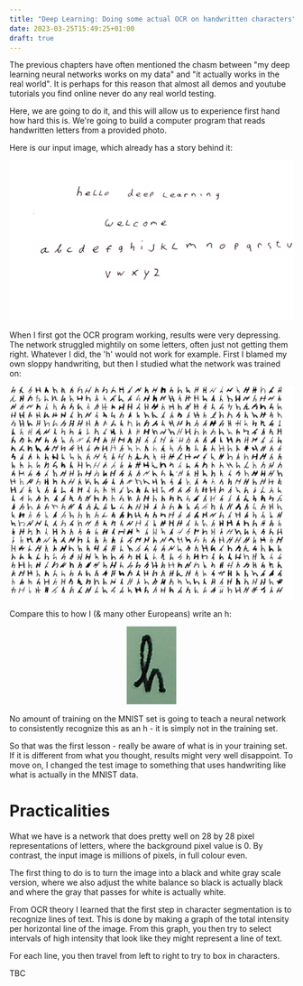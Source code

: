 ```yaml
---
title: "Deep Learning: Doing some actual OCR on handwritten characters"
date: 2023-03-25T15:49:25+01:00
draft: true
---
```

The previous chapters have often mentioned the chasm between "my deep learning neural networks works on my data" and "it actually works in the real world". It is perhaps for this reason that almost all demos and youtube tutorials you find online never do any real world testing.

Here, we are going to do it, and this will allow us to experience first hand how hard this is. We're going to build a computer program that reads handwritten letters from a provided photo.

Here is our input image, which already has a story behind it:

<center>

![](cleaned.jpeg)

<p></p>
</center>

When I first got the OCR program working, results were very depressing. The network struggled mightily on some letters, often just not getting them right. Whatever I did, the 'h' would not work for example. First I blamed my own sloppy handwriting, but then I studied what the network was trained on:

<center>

![](h-poster.png)

<p></p>
</center>

Compare this to how I (& many other Europeans) write an h:
<center>

![](h.png)

<p></p>
</center>

No amount of training on the MNIST set is going to teach a neural network to consistently recognize this as an h - it is simply not in the training set.

So that was the first lesson - really be aware of what is in your training set. If it is different from what you thought, results might very well disappoint. To move on, I changed the test image to something that uses handwriting like what is actually in the MNIST data.

# Practicalities
What we have is a network that does pretty well on 28 by 28 pixel representations of letters, where the background pixel value is 0. By contrast, the input image is millions of pixels, in full colour even. 

The first thing to do is to turn the image into a black and white gray scale version, where we also adjust the white balance so black is actually black and where the gray that passes for white is actually white.

From OCR theory I learned that the first step in character segmentation is to recognize lines of text. This is done by making a graph of the total intensity per horizontal line of the image. From this graph, you then try to select intervals of high intensity that look like they might represent a line of text.

For each line, you then travel from left to right to try to box in characters.

TBC


